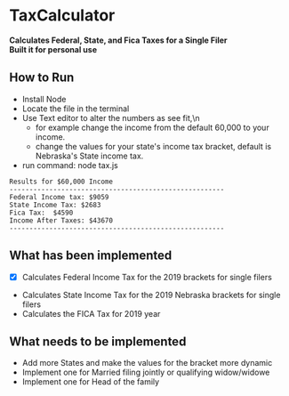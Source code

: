 # TaxCalculator
**Calculates Federal, State, and Fica Taxes for a Single Filer**  
**Built it for personal use**

## How to Run
* Install Node
* Locate the file in the terminal
* Use Text editor to alter the numbers as see fit,\n 
  - for example change the income from the default 60,000 to your income.
  - change the values for your state's income tax bracket, default is Nebraska's State income tax.
* run command: node tax.js
```
Results for $60,000 Income
------------------------------------------------------
Federal Income tax: $9059
State Income Tax: $2683
Fica Tax:  $4590
Income After Taxes: $43670
------------------------------------------------------
```
## What has been implemented
*[x] Calculates Federal Income Tax for the 2019 brackets for single filers
* Calculates State Income Tax for the 2019 Nebraska brackets for single filers
* Calculates the FICA Tax for 2019 year

## What needs to be implemented
* Add more States and make the values for the bracket more dynamic
* Implement one for Married filing jointly or qualifying widow/widowe
* Implement one for Head of the family


